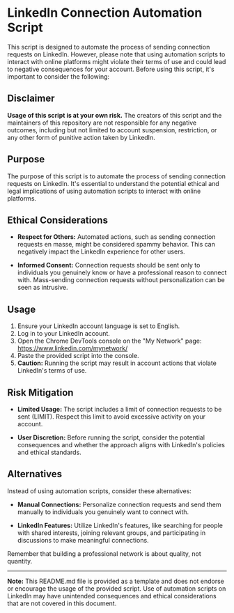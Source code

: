 # LinkedIn Connection Automation Script

This script is designed to automate the process of sending connection requests on LinkedIn. However, please note that using automation scripts to interact with online platforms might violate their terms of use and could lead to negative consequences for your account. Before using this script, it's important to consider the following:

## Disclaimer

**Usage of this script is at your own risk.** The creators of this script and the maintainers of this repository are not responsible for any negative outcomes, including but not limited to account suspension, restriction, or any other form of punitive action taken by LinkedIn.

## Purpose

The purpose of this script is to automate the process of sending connection requests on LinkedIn. It's essential to understand the potential ethical and legal implications of using automation scripts to interact with online platforms.

## Ethical Considerations

- **Respect for Others:** Automated actions, such as sending connection requests en masse, might be considered spammy behavior. This can negatively impact the LinkedIn experience for other users.

- **Informed Consent:** Connection requests should be sent only to individuals you genuinely know or have a professional reason to connect with. Mass-sending connection requests without personalization can be seen as intrusive.

## Usage

1. Ensure your LinkedIn account language is set to English.
2. Log in to your LinkedIn account.
3. Open the Chrome DevTools console on the "My Network" page: https://www.linkedin.com/mynetwork/
4. Paste the provided script into the console.
5. **Caution:** Running the script may result in account actions that violate LinkedIn's terms of use.

## Risk Mitigation

- **Limited Usage:** The script includes a limit of connection requests to be sent (LIMIT). Respect this limit to avoid excessive activity on your account.

- **User Discretion:** Before running the script, consider the potential consequences and whether the approach aligns with LinkedIn's policies and ethical standards.

## Alternatives

Instead of using automation scripts, consider these alternatives:

- **Manual Connections:** Personalize connection requests and send them manually to individuals you genuinely want to connect with.

- **LinkedIn Features:** Utilize LinkedIn's features, like searching for people with shared interests, joining relevant groups, and participating in discussions to make meaningful connections.

Remember that building a professional network is about quality, not quantity.

---

**Note:** This README.md file is provided as a template and does not endorse or encourage the usage of the provided script. Use of automation scripts on LinkedIn may have unintended consequences and ethical considerations that are not covered in this document.

